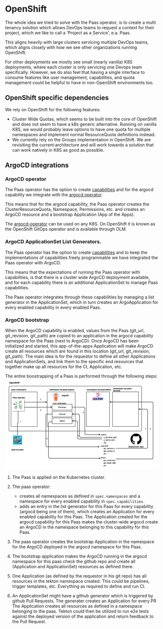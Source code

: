 # OpenShift

The whole idea we tried to solve with the Paas operator, is to create a multi tenancy
solution which allows DevOps teams to request a context for their project, which
we like to call a 'Project as a Service', e.a. Paas.

This aligns heavily with large clusters servicing multiple DevOps teams, which
aligns closely with how we see other organizations running OpenShift.

For other deployments we mostly see small (nearly vanilla) K8S deployments, where
each cluster is only servicing one Devops team specifically. However, we do also
feel that having a single interface to consume features like user management,
capabilities, and quota management could be helpful to have in non-OpenShift
environments too.

## OpenShift specific dependencies

We rely on OpenShift for the following features:

- Cluster Wide Quotas, which seems to be built into the core of OpenShift and does
  not seem to have a k8s generic alternative. Running on vanilla K8S, we would
  probably leave options to have one quota for multiple namespaces and implement
  normal ResourceQuota definitions instead.
- We currently rely on the Groups implementation in OpenShift. We are revisiting
  the current architecture and will work towards a solution that can work natively
  in K8S as good as possible.

## ArgoCD integrations

### ArgoCD operator

The Paas operator has the option to create [capabilities](capabilities.md) and
for the argocd capability we integrate with the [argocd operator](https://github.com/argoproj-labs/argocd-operator).

This means that for the argocd capability, the Paas operator creates the ClusterResourceQuota,
Namespace, Permissions, etc. and creates an ArgoCD resource and a bootstrap Application
(App of the Apps).

The [argocd-operator](github.com/argoproj-labs/argocd-operator) can be used on any
K8S. On OpenShift it is known as the OpenShift GitOps operator and is available
through OLM.

### ArgoCD ApplicationSet List Generators.

The Paas operator has the option to create [capabilities](capabilities.md) and to
keep the implementations of capabilities freely programmable we have integrated
the Paas operator with ArgoCD.

This means that the expectations of running the Paas operator with capabilities,
is that there is a cluster wide ArgoCD deployment available, and for each capability
there is an additional ApplicationSet to manage Paas capabilities.

The Paas operator integrates through these capabilities by managing a list generator
in the ApplicationSet, which in turn creates an ArgoApplication for every enabled
capability in every enabled Paas.

### ArgoCD bootstrap

When the ArgoCD capability is enabled, values from the Paas (git_url, git_revision, git_path) are copied to an application in the argocd capability namespace for the Paas (next to ArgoCD).
Once ArgoCD has been initialized and started, this app-of-the-apps Application will make ArgoCD create all resources which are found in this location (git_url, git_revision, git_path).
The main idea is for the requestor to define all other Applications and ApplicationSets, and link them to the specific end resources that together make up all resources for the CI, Application, etc.

The entire boostrapping of a Paas is performed through the following steps:
![bootstrap.png](./bootstrap.png)

1. The Paas is applied on the Kubernetes cluster.
2. The paas operator:

   - creates all namespaces as defined in `spec.namespaces` and a namespace for every enabled capability in `spec.capabilities`.
   - adds an entry in the list generator for this Paas for every capability (argocd being one of them), which creates an Application for every enabled capability for this Paas.
     The Application created for the argocd capability for this Paas makes the cluster-wide argocd create an ArgoCD in the namespace belonging to this capability for this Paas.

3. The paas operator creates the bootstrap Application in the namespace for the ArgoCD deployed in the argocd namespace for this Paas.
4. The bootstrap application makes the ArgoCD running in the argocd namespace for this paas check the github repo and create all (Application and ApplicationSet) resources as defined there.
5. One Application (as defined by the requestor in his git repo) has all resources in the tekton namespace created.
   This could be pipelines, trigger templates, etc. Everything as required to define and run CI.
6. An ApplicationSet might have a github generator which is triggered by github Pull Requests.
   The generater creates an Application for every PR
   The Application creates all resources as defined in a namespace belonging to the paas.
   Tekton could then be utilized to run e2e tests against the deployed version of the application and return feedback to the Pull Request.
